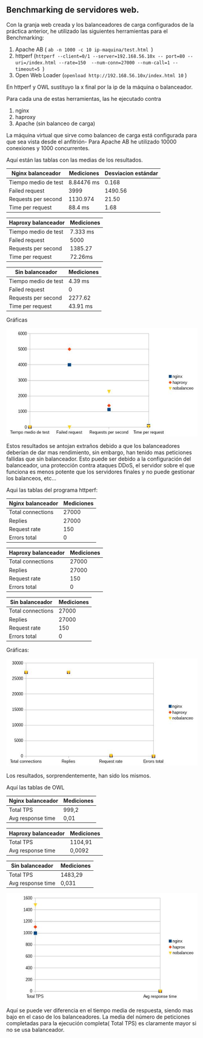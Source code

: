 ## Benchmarking de servidores web.
Con la granja web creada y los balanceadores de carga configurados de la 
práctica anterior, he utilizado las siguientes herramientas para el 
Benchmarking:

1. Apache AB
( `ab -n 1000 -c 10 ip-maquina/test.html `)
2. httperf (`httperf --client=0/1 --server=192.168.56.10x -- port=80 --uri=/index.html --rate=150  --num-conn=27000 --num-call=1 --timeout=5 `)
3. Open Web Loader
(`openload http://192.168.56.10x/index.html 10` )

En httperf y OWL sustituyo la x final por la ip de la máquina o balanceador.

Para cada una de estas herramientas, las he ejecutado contra

1. nginx
2. haproxy
3. Apache (sin balanceo de carga)

La máquina virtual que sirve como balanceo de carga está configurada para que 
sea vista desde el anfitrión-
Para Apache AB he utilizado 10000 conexiones y 1000 concurrentes.

Aquí están las tablas con las medias de los  resultados.


| Nginx balanceador    | Mediciones | Desviacion estándar |
|----------------------|------------|---------------------|
| Tiempo medio de test | 8.84476 ms |   0.168             |
| Failed request       | 3999       |   1490.56           |
| Requests per second  | 1130.974   |   21.50             |
| Time per request     | 88.4 ms    |   1.68              |


| Haproxy balanceador  | Mediciones |
|----------------------|------------|
| Tiempo medio de test | 7.333 ms   |
| Failed request       | 5000       |
| Requests per second  | 1385.27    |
| Time per request     | 72.26ms    |


| Sin balanceador      | Mediciones |
|----------------------|------------|
| Tiempo medio de test | 4.39 ms    |
| Failed request       | 0          |
| Requests per second  | 2277.62    |
| Time per request     | 43.91 ms   |

Gráficas

![](https://github.com/ramako/SWAP-2015/blob/master/Practicas/AB.jpg)


Estos resultados se antojan extraños debido a que los balanceadores deberían de 
dar mas rendimiento, sin embargo, han tenido mas peticiones fallidas que sin 
balanceador. Esto puede ser debido a la configuración del balanceador, una 
protección contra ataques DDoS, el servidor sobre el que funciona es menos 
potente que los servidores finales y no puede gestionar los balanceos, etc...

Aqui las tablas del programa httperf:

| Nginx balanceador    | Mediciones |
|----------------------|------------|
| Total connections    | 27000      |
| Replies              | 27000      |
| Request rate         | 150        |
| Errors total         | 0          |


| Haproxy balanceador  | Mediciones |
|----------------------|------------|
| Total connections    | 27000      |
| Replies              | 27000      |
| Request rate         | 150        |
| Errors total         | 0          |

| Sin balanceador      | Mediciones |
|----------------------|------------|
| Total connections    | 27000      |
| Replies              | 27000      |
| Request rate         | 150        |
| Errors total         | 0          |

Gráficas:

![](https://github.com/ramako/SWAP-2015/blob/master/Practicas/httperf.jpg)

Los resultados, sorprendentemente, han sido los mismos.

Aquí las tablas de OWL

| Nginx balanceador    | Mediciones |
|----------------------|------------|
| Total TPS            | 999,2      |
| Avg response time    | 0,01       |


| Haproxy balanceador  | Mediciones |
|----------------------|------------|
| Total TPS            | 1104,91    |
| Avg response time    | 0,0092     |


| Sin balanceador      | Mediciones |
|----------------------|------------|
| Total TPS            | 1483,29    |
| Avg response time    | 0,031      |


![](https://github.com/ramako/SWAP-2015/blob/master/Practicas/OWL.jpg)

Aquí se puede ver diferencia en el tiempo media de respuesta, siendo mas bajo en el caso de los balanceadores.
La media del número de peticiones completadas para la ejecución completa( Total TPS) es claramente mayor si no se usa balanceador. 
